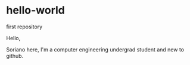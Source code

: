 # hello-world
first repository

Hello,

Soriano here, I'm a computer engineering undergrad student and new to github.
